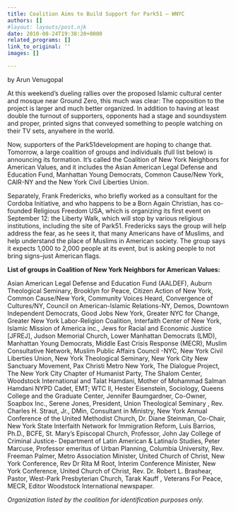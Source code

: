 ```yaml
---
title: Coalition Aims to Build Support for Park51 – WNYC
authors: []
#layout: layouts/post.njk
date: 2010-08-24T19:38:20+0000
related_programs: []
link_to_original: ''
images: []

---
```

by Arun Venugopal

At this weekend’s dueling rallies over the proposed Islamic cultural center and mosque near Ground Zero, this much was clear: The opposition to the project is larger and much better organized. In addition to having at least double the turnout of supporters, opponents had a stage and soundsystem and proper, printed signs that conveyed something to people watching on their TV sets, anywhere in the world.

Now, supporters of the Park51development are hoping to change that. Tomorrow, a large coalition of groups and individuals (full list below) is announcing its formation. It’s called the Coalition of New York Neighbors for American Values, and it includes the Asian American Legal Defense and Education Fund, Manhattan Young Democrats, Common Cause/New York, CAIR-NY and the New York Civil Liberties Union.

Separately, Frank Fredericks, who briefly worked as a consultant for the Cordoba Initiative, and who happens to be a Born Again Christian, has co-founded Religious Freedom USA, which is organizing its first event on September 12: the Liberty Walk, which will stop by various religious institutions, including the site of Park51. Fredericks says the group will help address the fear, as he sees it, that many Americans have of Muslims, and help understand the place of Muslims in American society. The group says it expects 1,000 to 2,000 people at its event, but is asking people to not bring signs–just American flags.

**List of groups in Coalition of New York Neighbors for American Values:**

Asian American Legal Defense and Education Fund (AALDEF), Auburn Theological Seminary, Brooklyn for Peace, Citizen Action of New York, Common Cause/New York, Community Voices Heard, Convergence of Cultures/NY, Council on American-Islamic Relations-NY, Demos, Downtown Independent Democrats, Good Jobs New York, Greater NYC for Change, Greater New York Labor-Religion Coalition, Interfaith Center of New York, Islamic Mission of America inc., Jews for Racial and Economic Justice \[JFREJ\], Judson Memorial Church, Lower Manhattan Democrats (LMD), Manhattan Young Democrats, Middle East Crisis Response (MECR), Muslim Consultative Network, Muslim Public Affairs Council -NYC, New York Civil Liberties Union, New York Theological Seminary, New York City New Sanctuary Movement, Pax Christi Metro New York, The Dialogue Project, The New York City Chapter of Humanist Party, The Shalom Center, Woodstock International and Talat Hamdani, Mother of Mohammad Salman Hamdani NYPD Cadet, EMT; WTC II, Hester Eisenstein, Sociology, Queens College and the Graduate Center, Jennifer Baumgardner, Co-Owner, Soapbox Inc., Serene Jones, President, Union Theological Seminary , Rev. Charles H. Straut, Jr., DMin, Consultant in Ministry, New York Annual Conference of the United Methodist Church, Dr. Diane Steinman, Co-Chair, New York State Interfaith Network for Immigration Reform, Luis Barrios, Ph.D., BCFE, St. Mary’s Episcopal Church, Professor, John Jay College of Criminal Justice- Department of Latin American & Latina/o Studies, Peter Marcuse, Professor emeritus of Urban Planning, Columbia University, Rev. Freeman Palmer, Metro Association Minister, United Church of Christ, New York Conference, Rev Dr Rita M Root, Interim Conference Minister, New York Conference, United Church of Christ, Rev. Dr. Robert L. Brashear, Pastor, West-Park Presbyterian Church, Tarak Kauff , Veterans For Peace, MECR, Editor Woodstock International newspaper.

_Organization listed by the coalition for identification purposes only._